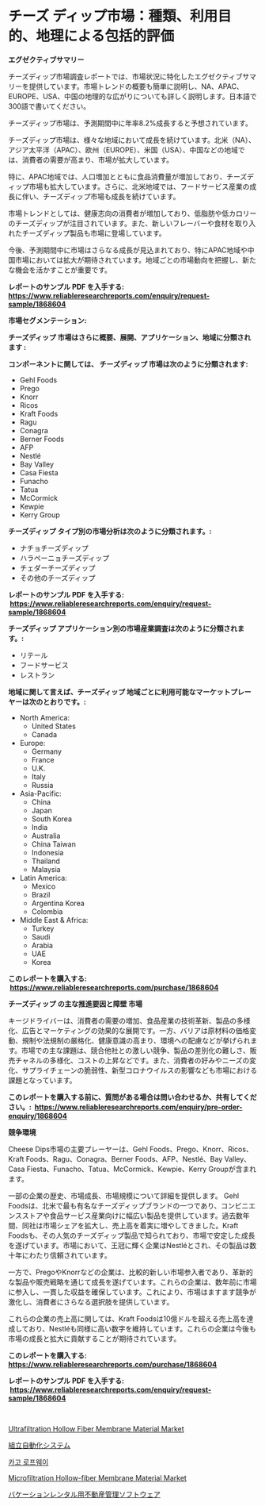<p><h1>チーズ ディップ市場：種類、利用目的、地理による包括的評価</h1></p><p><strong>エグゼクティブサマリー</strong></p>
<p><p>チーズディップ市場調査レポートでは、市場状況に特化したエグゼクティブサマリーを提供しています。市場トレンドの概要も簡単に説明し、NA、APAC、EUROPE、USA、中国の地理的な広がりについても詳しく説明します。日本語で300語で書いてください。</p><p>チーズディップ市場は、予測期間中に年率8.2%成長すると予想されています。 </p><p>チーズディップ市場は、様々な地域において成長を続けています。北米（NA）、アジア太平洋（APAC）、欧州（EUROPE）、米国（USA）、中国などの地域では、消費者の需要が高まり、市場が拡大しています。</p><p>特に、APAC地域では、人口増加とともに食品消費量が増加しており、チーズディップ市場も拡大しています。さらに、北米地域では、フードサービス産業の成長に伴い、チーズディップ市場も成長を続けています。</p><p>市場トレンドとしては、健康志向の消費者が増加しており、低脂肪や低カロリーのチーズディップが注目されています。また、新しいフレーバーや食材を取り入れたチーズディップ製品も市場に登場しています。</p><p>今後、予測期間中に市場はさらなる成長が見込まれており、特にAPAC地域や中国市場においては拡大が期待されています。地域ごとの市場動向を把握し、新たな機会を活かすことが重要です。</p></p>
<p><strong>レポートのサンプル PDF を入手する: <a href="https://www.reliableresearchreports.com/enquiry/request-sample/1868604">https://www.reliableresearchreports.com/enquiry/request-sample/1868604</a></strong></p>
<p><strong>市場セグメンテーション:</strong></p>
<p><strong> チーズディップ 市場はさらに概要、展開、アプリケーション、地域に分類されます :</strong></p>
<p><strong>コンポーネントに関しては、 チーズディップ 市場は次のように分類されます: &nbsp;</strong></p>
<p><ul><li>Gehl Foods</li><li>Prego</li><li>Knorr</li><li>Ricos</li><li>Kraft Foods</li><li>Ragu</li><li>Conagra</li><li>Berner Foods</li><li>AFP</li><li>Nestlé</li><li>Bay Valley</li><li>Casa Fiesta</li><li>Funacho</li><li>Tatua</li><li>McCormick</li><li>Kewpie</li><li>Kerry Group</li></ul></p>
<p><strong> チーズディップ タイプ別の市場分析は次のように分類されます。:</strong></p>
<p><ul><li>ナチョチーズディップ</li><li>ハラペーニョチーズディップ</li><li>チェダーチーズディップ</li><li>その他のチーズディップ</li></ul></p>
<p><strong>レポートのサンプル PDF を入手する: &nbsp;<a href="https://www.reliableresearchreports.com/enquiry/request-sample/1868604">https://www.reliableresearchreports.com/enquiry/request-sample/1868604</a></strong></p>
<p><strong> チーズディップ アプリケーション別の市場産業調査は次のように分類されます。:</strong></p>
<p><ul><li>リテール</li><li>フードサービス</li><li>レストラン</li></ul></p>
<p><strong>地域に関して言えば、チーズディップ 地域ごとに利用可能なマーケットプレーヤーは次のとおりです。:</strong></p>
<p><ul>
    <li>
        North America:
        <ul>
            <li>United States</li>
            <li>Canada</li>
        </ul>
    </li>
    <li>
        Europe:
        <ul>
            <li>Germany</li>
            <li>France</li>
            <li>U.K.</li>
            <li>Italy</li>
            <li>Russia</li>
        </ul>
    </li>
    <li>
        Asia-Pacific:
        <ul>
            <li>China</li>
            <li>Japan</li>
            <li>South Korea</li>
            <li>India</li>
            <li>Australia</li>
            <li>China Taiwan</li>
            <li>Indonesia</li>
            <li>Thailand</li>
            <li>Malaysia</li>
        </ul>
    </li>
    <li>
        Latin America:
        <ul>
            <li>Mexico</li>
            <li>Brazil</li>
            <li>Argentina Korea</li>
            <li>Colombia</li>
        </ul>
    </li>
    <li>
        Middle East & Africa:
        <ul>
            <li>Turkey</li>
            <li>Saudi</li>
            <li>Arabia</li>
            <li>UAE</li>
            <li>Korea</li>
        </ul>
    </li>
    </ul></p>
<p><strong>このレポートを購入する: &nbsp;<a href="https://www.reliableresearchreports.com/purchase/1868604">https://www.reliableresearchreports.com/purchase/1868604</a></strong></p>
<p><strong>チーズディップ の主な推進要因と障壁 市場</strong></p>
<p><p>キージドライバーは、消費者の需要の増加、食品産業の技術革新、製品の多様化、広告とマーケティングの効果的な展開です。一方、バリアは原材料の価格変動、規制や法規制の厳格化、健康意識の高まり、環境への配慮などが挙げられます。市場での主な課題は、競合他社との激しい競争、製品の差別化の難しさ、販売チャネルの多様化、コストの上昇などです。また、消費者の好みやニーズの変化、サプライチェーンの脆弱性、新型コロナウイルスの影響なども市場における課題となっています。</p></p>
<p><strong>このレポートを購入する前に、質問がある場合は問い合わせるか、共有してください。:&nbsp; <a href="https://www.reliableresearchreports.com/enquiry/pre-order-enquiry/1868604">https://www.reliableresearchreports.com/enquiry/pre-order-enquiry/1868604</a></strong></p>
<p><strong>競争環境</strong></p>
<p><p>Cheese Dips市場の主要プレーヤーは、Gehl Foods、Prego、Knorr、Ricos、Kraft Foods、Ragu、Conagra、Berner Foods、AFP、Nestlé、Bay Valley、Casa Fiesta、Funacho、Tatua、McCormick、Kewpie、Kerry Groupが含まれます。 </p><p>一部の企業の歴史、市場成長、市場規模について詳細を提供します。 Gehl Foodsは、北米で最も有名なチーズディップブランドの一つであり、コンビニエンスストアや食品サービス産業向けに幅広い製品を提供しています。過去数年間、同社は市場シェアを拡大し、売上高を着実に増やしてきました。Kraft Foodsも、その人気のチーズディップ製品で知られており、市場で安定した成長を遂げています。市場において、王冠に輝く企業はNestléとされ、その製品は数十年にわたり信頼されています。</p><p>一方で、PregoやKnorrなどの企業は、比較的新しい市場参入者であり、革新的な製品や販売戦略を通じて成長を遂げています。これらの企業は、数年前に市場に参入し、一貫した収益を確保しています。これにより、市場はますます競争が激化し、消費者にさらなる選択肢を提供しています。</p><p>これらの企業の売上高に関しては、Kraft Foodsは10億ドルを超える売上高を達成しており、Nestléも同様に高い数字を維持しています。これらの企業は今後も市場の成長と拡大に貢献することが期待されています。</p></p>
<p><strong>このレポートを購入する: &nbsp; <a href="https://www.reliableresearchreports.com/purchase/1868604">https://www.reliableresearchreports.com/purchase/1868604</a></strong></p>
<p><strong>レポートのサンプル PDF を入手する: &nbsp;<a href="https://www.reliableresearchreports.com/enquiry/request-sample/1868604">https://www.reliableresearchreports.com/enquiry/request-sample/1868604</a></strong><strong></strong></p>
<p>&nbsp;</p>
<p><p><a href="https://github.com/jj19131/Market-Research-Report-List-1/blob/main/ultrafiltration-hollow-fiber-membrane-material-market.md">Ultrafiltration Hollow Fiber Membrane Material Market</a></p><p><a href="https://medium.com/@colbu56546/%E7%B5%84%E7%AB%8B%E8%87%AA%E5%8B%95%E5%8C%96%E3%82%B7%E3%82%B9%E3%83%86%E3%83%A0%E5%B8%82%E5%A0%B4-%E5%B8%82%E5%A0%B4cagr-%E5%B8%82%E5%A0%B4%E3%83%88%E3%83%AC%E3%83%B3%E3%83%89-%E3%81%8A%E3%82%88%E3%81%B3%E6%88%90%E9%95%B7%E6%88%A6%E7%95%A5%E3%81%AB%E9%96%A2%E3%81%99%E3%82%8B%E6%B4%9E%E5%AF%9F-05b993bd18e1">組立自動化システム</a></p><p><a href="https://medium.com/@dewayneber2023/%ED%99%94%EB%AC%BC-%EA%B3%A0%EC%A0%95%EC%9E%A5-%EC%8B%9C%EC%9E%A5-%EC%84%B1%EA%B3%B5%EC%A0%81%EC%9D%B8-%EB%B9%84%EC%A6%88%EB%8B%88%EC%8A%A4-%EC%A0%84%EB%9E%B5%EC%9D%98-%EC%97%B4%EC%87%A0-2031%EB%85%84%EA%B9%8C%EC%A7%80-%EC%98%88%EC%B8%A1-560ec5824e3e">카고 로프웨이</a></p><p><a href="https://github.com/jodemen/Market-Research-Report-List-1/blob/main/microfiltration-hollow-fiber-membrane-material-market.md">Microfiltration Hollow-fiber Membrane Material Market</a></p><p><a href="https://medium.com/@colbu56546/%E3%83%90%E3%82%B1%E3%83%BC%E3%82%B7%E3%83%A7%E3%83%B3%E3%83%AC%E3%83%B3%E3%82%BF%E3%83%AB%E3%81%AE%E3%81%9F%E3%82%81%E3%81%AE%E4%B8%8D%E5%8B%95%E7%94%A3%E7%AE%A1%E7%90%86%E3%82%BD%E3%83%95%E3%83%88%E3%82%A6%E3%82%A7%E3%82%A2%E5%B8%82%E5%A0%B4-%E7%AB%B6%E4%BA%89%E5%88%86%E6%9E%90-%E5%B8%82%E5%A0%B4%E5%8B%95%E5%90%91-2031%E5%B9%B4%E3%81%BE%E3%81%A7%E3%81%AE%E4%BA%88%E6%B8%AC-67f2b66101ab">バケーションレンタル用不動産管理ソフトウェア</a></p></p>